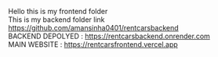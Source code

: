 Hello this is my frontend folder 
<br>
This is my backend folder link  https://github.com/amansinha0401/rentcarsbackend
<br>
BACKEND DEPOLYED : https://rentcarsbackend.onrender.com
<BR>
MAIN WEBSITE : https://rentcarsfrontend.vercel.app
